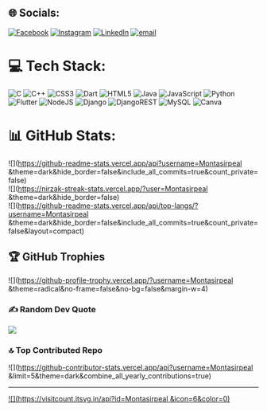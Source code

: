 
## 🌐 Socials:
[![Facebook](https://img.shields.io/badge/Facebook-%231877F2.svg?logo=Facebook&logoColor=white)](https://facebook.com/montasir.hasan.peal.2025) [![Instagram](https://img.shields.io/badge/Instagram-%23E4405F.svg?logo=Instagram&logoColor=white)](https://instagram.com/montaisir_12) [![LinkedIn](https://img.shields.io/badge/LinkedIn-%230077B5.svg?logo=linkedin&logoColor=white)](https://linkedin.com/in/mh-peal-8095562ba) [![email](https://img.shields.io/badge/Email-D14836?logo=gmail&logoColor=white)](mailto:mhpeal02@gmail.com) 

# 💻 Tech Stack:
![C](https://img.shields.io/badge/c-%2300599C.svg?style=for-the-badge&logo=c&logoColor=white) ![C++](https://img.shields.io/badge/c++-%2300599C.svg?style=for-the-badge&logo=c%2B%2B&logoColor=white) ![CSS3](https://img.shields.io/badge/css3-%231572B6.svg?style=for-the-badge&logo=css3&logoColor=white) ![Dart](https://img.shields.io/badge/dart-%230175C2.svg?style=for-the-badge&logo=dart&logoColor=white) ![HTML5](https://img.shields.io/badge/html5-%23E34F26.svg?style=for-the-badge&logo=html5&logoColor=white) ![Java](https://img.shields.io/badge/java-%23ED8B00.svg?style=for-the-badge&logo=openjdk&logoColor=white) ![JavaScript](https://img.shields.io/badge/javascript-%23323330.svg?style=for-the-badge&logo=javascript&logoColor=%23F7DF1E) ![Python](https://img.shields.io/badge/python-3670A0?style=for-the-badge&logo=python&logoColor=ffdd54) ![Flutter](https://img.shields.io/badge/Flutter-%2302569B.svg?style=for-the-badge&logo=Flutter&logoColor=white) ![NodeJS](https://img.shields.io/badge/node.js-6DA55F?style=for-the-badge&logo=node.js&logoColor=white) ![Django](https://img.shields.io/badge/django-%23092E20.svg?style=for-the-badge&logo=django&logoColor=white) ![DjangoREST](https://img.shields.io/badge/DJANGO-REST-ff1709?style=for-the-badge&logo=django&logoColor=white&color=ff1709&labelColor=gray) ![MySQL](https://img.shields.io/badge/mysql-4479A1.svg?style=for-the-badge&logo=mysql&logoColor=white) ![Canva](https://img.shields.io/badge/Canva-%2300C4CC.svg?style=for-the-badge&logo=Canva&logoColor=white)
# 📊 GitHub Stats:
![](https://github-readme-stats.vercel.app/api?username=Montasirpeal &theme=dark&hide_border=false&include_all_commits=true&count_private=false)<br/>
![](https://nirzak-streak-stats.vercel.app/?user=Montasirpeal &theme=dark&hide_border=false)<br/>
![](https://github-readme-stats.vercel.app/api/top-langs/?username=Montasirpeal &theme=dark&hide_border=false&include_all_commits=true&count_private=false&layout=compact)

## 🏆 GitHub Trophies
![](https://github-profile-trophy.vercel.app/?username=Montasirpeal &theme=radical&no-frame=false&no-bg=false&margin-w=4)

### ✍️ Random Dev Quote
![](https://quotes-github-readme.vercel.app/api?type=horizontal&theme=radical)

### 🔝 Top Contributed Repo
![](https://github-contributor-stats.vercel.app/api?username=Montasirpeal &limit=5&theme=dark&combine_all_yearly_contributions=true)

---
[![](https://visitcount.itsvg.in/api?id=Montasirpeal &icon=6&color=0)](https://visitcount.itsvg.in)

<!-- Proudly created with GPRM ( https://gprm.itsvg.in ) -->
